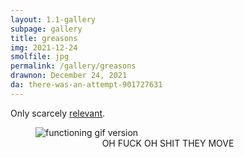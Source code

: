 ```yaml
---
layout: 1.1-gallery
subpage: gallery
title: greasons
img: 2021-12-24
smolfile: jpg
permalink: /gallery/greasons
drawnon: December 24, 2021
da: there-was-an-attempt-901727631
---
```

Only scarcely <a href="https://a-flyleaf.github.io/shriblets/2021-12-24-rabbithole/" class="ext">relevant</a>.

<figure><img src="https://a-flyleaf.github.io/shriblets/2021-12-24-rabbithole/awful.gif" alt="functioning gif version"/><figcaption style="text-align:center;"><em style="text-transform:uppercase;font-style:normal;">oh fuck oh shit they move</em></figcaption></figure>